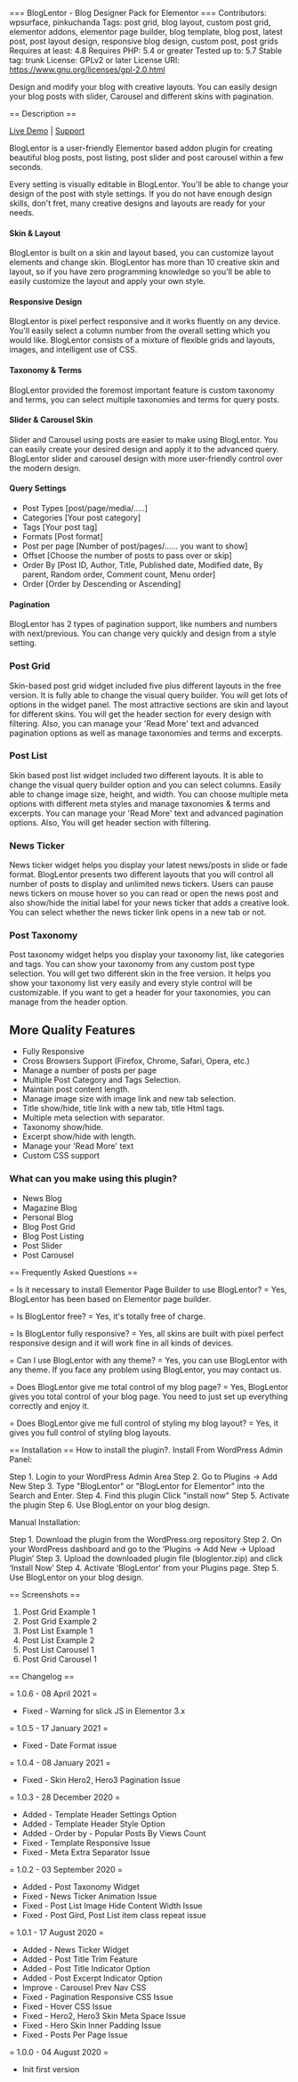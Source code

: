 === BlogLentor - Blog Designer Pack for Elementor ===
Contributors: wpsurface, pinkuchanda
Tags: post grid, blog layout, custom post grid, elementor addons, elementor page builder, blog template, blog post, latest post, post layout design, responsive blog design, custom post, post grids
Requires at least: 4.8
Requires PHP: 5.4 or greater
Tested up to: 5.7
Stable tag: trunk
License: GPLv2 or later
License URI: https://www.gnu.org/licenses/gpl-2.0.html

Design and modify your blog with creative layouts. You can easily design your blog posts with slider, Carousel and different skins with pagination.

== Description ==

[Live Demo](https://wpsurface.com/bloglentor/) | [Support](https://wpsurface.com/submit-ticket/)

BlogLentor is a user-friendly Elementor based addon plugin for creating beautiful blog posts, post listing, post slider and post carousel within a few seconds.

Every setting is visually editable in BlogLentor. You'll be able to change your design of the post with style settings. If you do not have enough design skills, don't fret, many creative designs and layouts are ready for your needs.

#### Skin & Layout
BlogLentor is built on a skin and layout based, you can customize layout elements and change skin. BlogLentor has more than 10 creative skin and layout, so if you have zero programming knowledge so you'll be able to easily customize the layout and apply your own style.

#### Responsive Design
BlogLentor is pixel perfect responsive and it works fluently on any device. You'll easily select a column number from the overall setting which you would like. BlogLentor consists of a mixture of flexible grids and layouts, images, and intelligent use of CSS.

#### Taxonomy & Terms
BlogLentor provided the foremost important feature is custom taxonomy and terms, you can select multiple taxonomies and terms for query posts.

#### Slider & Carousel Skin
Slider and Carousel using posts are easier to make using BlogLentor. You can easily create your desired design and apply it to the advanced query. BlogLentor slider and carousel design with more user-friendly control over the modern design.

#### Query Settings
- Post Types [post/page/media/…..]
- Categories [Your post category]
- Tags [Your post tag]
- Formats [Post format]
- Post per page [Number of post/pages/…… you want to show]
- Offset [Choose the number of posts to pass over or skip]
- Order By [Post ID, Author, Title, Published date, Modified date, By parent, Random order, Comment count, Menu order]
- Order [Order by Descending or Ascending]

#### Pagination
BlogLentor has 2 types of pagination support, like numbers and numbers with next/previous. You can change very quickly and design from a style setting.

### Post Grid
Skin-based post grid widget included five plus different layouts in the free version. It is fully able to change the visual query builder. You will get lots of options in the widget panel. The most attractive sections are skin and layout for different skins. You will get the header section for every design with filtering. Also, you can manage your 'Read More' text and advanced pagination options as well as manage taxonomies and terms and excerpts.

### Post List
Skin based post list widget included two different layouts. It is able to change the visual query builder option and you can select columns. Easily able to change image size, height, and width. You can choose multiple meta options with different meta styles and manage taxonomies & terms and excerpts. You can manage your 'Read More' text and advanced pagination options. Also, You will get header section with filtering.

### News Ticker
News ticker widget helps you display your latest news/posts in slide or fade format. BlogLentor presents two different layouts that you will control all number of posts to display and unlimited news tickers. Users can pause news tickers on mouse hover so you can read or open the news post and also show/hide the initial label for your news ticker that adds a creative look. You can select whether the news ticker link opens in a new tab or not.

### Post Taxonomy
Post taxonomy widget helps you display your taxonomy list, like categories and tags. You can show your taxonomy from any custom post type selection. You will get two different skin in the free version. It helps you show your taxonomy list very easily and every style control will be customizable. If you want to get a header for your taxonomies, you can manage from the header option.

## More Quality Features

* Fully Responsive
* Cross Browsers Support (Firefox, Chrome, Safari, Opera, etc.)
* Manage a number of posts per page
* Multiple Post Category and Tags Selection.
* Maintain post content length.
* Manage image size with image link and new tab selection.
* Title show/hide, title link with a new tab, title Html tags.
* Multiple meta selection with separator.
* Taxonomy show/hide.
* Excerpt show/hide with length.
* Manage your 'Read More' text
* Custom CSS support

### **What can you make using this plugin?**

* News Blog
* Magazine Blog
* Personal Blog
* Blog Post Grid
* Blog Post Listing
* Post Slider
* Post Carousel

== Frequently Asked Questions ==

= Is it necessary to install Elementor Page Builder to use BlogLentor?  =
Yes, BlogLentor has been based on Elementor page builder.

= Is BlogLentor free? =
Yes, it's totally free of charge.

= Is BlogLentor fully responsive? =
Yes, all skins are built with pixel perfect responsive design and it will work fine in all kinds of devices.

= Can I use BlogLentor with any theme? =
Yes, you can use BlogLentor with any theme. If you face any problem using BlogLentor, you may contact us.

= Does BlogLentor give me total control of my blog page? =
Yes, BlogLentor gives you total control of your blog page. You need to just set up everything correctly and enjoy it.

= Does BlogLentor give me full control of styling my blog layout? =
Yes, it gives you full control of styling blog layouts.


== Installation ==
How to install the plugin?.
Install From WordPress Admin Panel:

Step 1. Login to your WordPress Admin Area
Step 2. Go to Plugins -> Add New
Step 3. Type "BlogLentor" or "BlogLentor for Elementor" into the Search and Enter.
Step 4. Find this plugin Click "install now"
Step 5. Activate the plugin
Step 6. Use BlogLentor on your blog design.

Manual Installation:

Step 1. Download the plugin from the WordPress.org repository
Step 2. On your WordPress dashboard and go to the ‘Plugins -> Add New -> Upload Plugin’
Step 3. Upload the downloaded plugin file (bloglentor.zip) and click ‘Install Now’
Step 4. Activate ‘BlogLentor’ from your Plugins page.
Step 5. Use BlogLentor on your blog design.

== Screenshots ==

1. Post Grid Example 1
2. Post Grid Example 2
3. Post List Example 1
4. Post List Example 2
5. Post List Carousel 1
6. Post Grid Carousel 1

== Changelog ==

= 1.0.6 - 08 April 2021 =
- Fixed - Warning for slick JS in Elementor 3.x

= 1.0.5 - 17 January 2021 =
- Fixed - Date Format issue

= 1.0.4 - 08 January 2021 =
- Fixed - Skin Hero2, Hero3 Pagination Issue

= 1.0.3 - 28 December 2020 =
- Added - Template Header Settings Option
- Added - Template Header Style Option
- Added - Order by - Popular Posts By Views Count
- Fixed - Template Responsive Issue
- Fixed - Meta Extra Separator Issue

= 1.0.2 - 03 September 2020 =
- Added - Post Taxonomy Widget
- Fixed - News Ticker Animation Issue
- Fixed - Post List Image Hide Content Width Issue
- Fixed - Post Gird, Post List item class repeat issue

= 1.0.1 - 17 August 2020 =
- Added - News Ticker Widget
- Added - Post Title Trim Feature
- Added - Post Title Indicator Option
- Added - Post Excerpt Indicator Option
- Improve - Carousel Prev Nav CSS
- Fixed - Pagination Responsive CSS Issue
- Fixed - Hover CSS Issue
- Fixed - Hero2, Hero3 Skin Meta Space Issue
- Fixed - Hero Skin Inner Padding Issue
- Fixed - Posts Per Page Issue

= 1.0.0 - 04 August 2020 =
- Init first version
